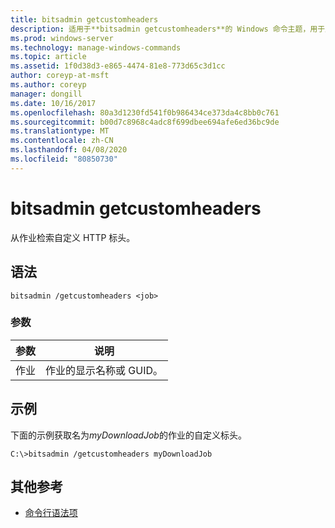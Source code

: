 ```yaml
---
title: bitsadmin getcustomheaders
description: 适用于**bitsadmin getcustomheaders**的 Windows 命令主题，用于从作业中检索自定义 HTTP 标头。
ms.prod: windows-server
ms.technology: manage-windows-commands
ms.topic: article
ms.assetid: 1f0d38d3-e865-4474-81e8-773d65c3d1cc
author: coreyp-at-msft
ms.author: coreyp
manager: dongill
ms.date: 10/16/2017
ms.openlocfilehash: 80a3d1230fd541f0b986434ce373da4c8bb0c761
ms.sourcegitcommit: b00d7c8968c4adc8f699dbee694afe6ed36bc9de
ms.translationtype: MT
ms.contentlocale: zh-CN
ms.lasthandoff: 04/08/2020
ms.locfileid: "80850730"
---
```

# <a name="bitsadmin-getcustomheaders"></a>bitsadmin getcustomheaders

从作业检索自定义 HTTP 标头。

## <a name="syntax"></a>语法

```
bitsadmin /getcustomheaders <job>
```

### <a name="parameters"></a>参数

| 参数 | 说明 |
| -------------- | -------------- |
| 作业 | 作业的显示名称或 GUID。 |

## <a name="examples"></a><a name=BKMK_examples></a>示例

下面的示例获取名为*myDownloadJob*的作业的自定义标头。

```
C:\>bitsadmin /getcustomheaders myDownloadJob
```

## <a name="additional-references"></a>其他参考

- [命令行语法项](command-line-syntax-key.md)
